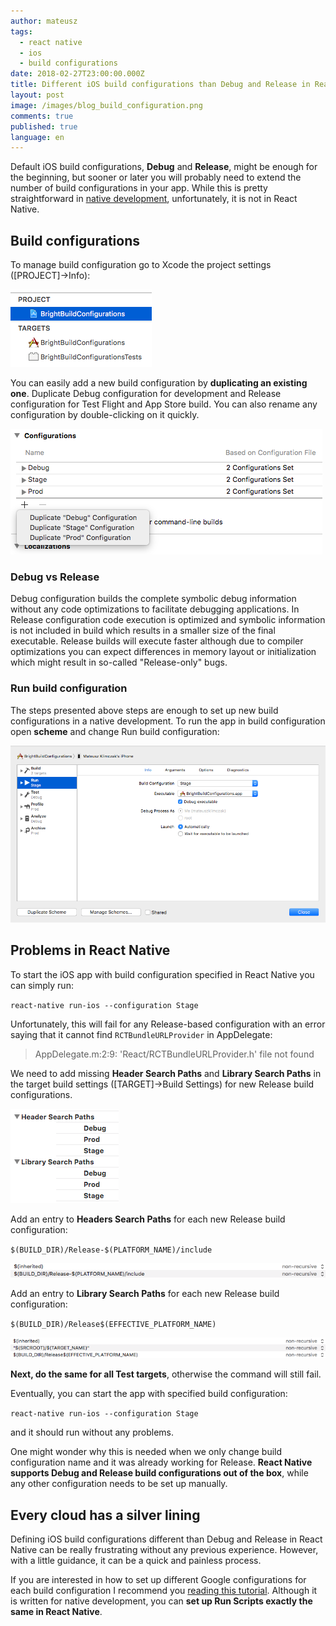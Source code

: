 ```yaml
---
author: mateusz
tags:
  - react native
  - ios
  - build configurations
date: 2018-02-27T23:00:00.000Z
title: Different iOS build configurations than Debug and Release in React Native
layout: post
image: /images/blog_build_configuration.png
comments: true
published: true
language: en
---
```

Default iOS build configurations, **Debug** and **Release**, might be enough for the beginning, but sooner or later you will probably need to extend the number of build configurations in your app. While this is pretty straightforward in [native development](/our-areas/mobile-app-development), unfortunately, it is not in React Native.

## Build configurations

To manage build configuration go to Xcode the project settings (\[PROJECT]→Info):

![image](/images/react-native-custom-ios-build-configurations/project-target.png)

You can easily add a new build configuration by **duplicating an existing one**. Duplicate Debug configuration for development and Release configuration for Test Flight and App Store build. You can also rename any configuration by double-clicking on it quickly.

![image](/images/react-native-custom-ios-build-configurations/build-configurations.png)

### Debug vs Release

Debug configuration builds the complete symbolic debug information without any code optimizations to facilitate debugging applications. In Release configuration code execution is optimized and symbolic information is not included in build which results in a smaller size of the final executable. Release builds will execute faster although due to compiler optimizations you can expect differences in memory layout or initialization which might result in so-called "Release-only" bugs.

### Run build configuration

The steps presented above steps are enough to set up new build configurations in a native development. To run the app in build configuration open **scheme** and change Run build configuration:

![image](/images/react-native-custom-ios-build-configurations/select-build-configuration.png)

## Problems in React Native

To start the iOS app with build configuration specified in React Native you can simply run:

`react-native run-ios --configuration Stage`

Unfortunately, this will fail for any Release-based configuration with an error saying that it cannot find `RCTBundleURLProvider` in AppDelegate:

> AppDelegate.m:2:9: 'React/RCTBundleURLProvider.h' file not found

We need to add missing **Header Search Paths** and **Library Search Paths** in the target build settings (\[TARGET]→Build Settings) for new Release build configurations.

![image](/images/react-native-custom-ios-build-configurations/build-settings-search-paths.png)

Add an entry to **Headers Search Paths** for each new Release build configuration:

`$(BUILD_DIR)/Release-$(PLATFORM_NAME)/include`

![image](/images/react-native-custom-ios-build-configurations/header-search-paths.png)

Add an entry to **Library Search Paths** for each new Release build configuration:

`$(BUILD_DIR)/Release$(EFFECTIVE_PLATFORM_NAME)`

![image](/images/react-native-custom-ios-build-configurations/library-search-paths.png)

**Next, do the same for all Test targets**, otherwise the command will still fail.

Eventually, you can start the app with specified build configuration:

`react-native run-ios --configuration Stage`

and it should run without any problems.

One might wonder why this is needed when we only change build configuration name and it was already working for Release. **React Native supports Debug and Release build configurations out of the box**, while any other configuration needs to be set up manually.

## Every cloud has a silver lining

Defining iOS build configurations different than Debug and Release in React Native can be really frustrating without any previous experience. However, with a little guidance, it can be a quick and painless process.

If you are interested in how to set up different Google configurations for each build configuration I recommend you [reading this tutorial](/blog/ios-google-configuration-per-environment). Although it is written for native development, you can **set up Run Scripts exactly the same in React Native**.

